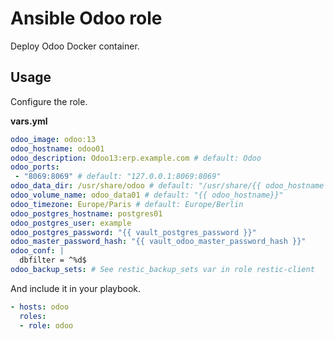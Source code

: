 # Ansible Odoo role

Deploy Odoo Docker container.

## Usage

Configure the role.

**vars.yml**

```yml
odoo_image: odoo:13
odoo_hostname: odoo01
odoo_description: Odoo13:erp.example.com # default: Odoo
odoo_ports:
 - "8069:8069" # default: "127.0.0.1:8069:8069"
odoo_data_dir: /usr/share/odoo # default: "/usr/share/{{ odoo_hostname }}"
odoo_volume_name: odoo_data01 # default: "{{ odoo_hostname}}"
odoo_timezone: Europe/Paris # default: Europe/Berlin
odoo_postgres_hostname: postgres01
odoo_postgres_user: example
odoo_postgres_password: "{{ vault_postgres_password }}"
odoo_master_password_hash: "{{ vault_odoo_master_password_hash }}"
odoo_conf: |
  dbfilter = ^%d$
odoo_backup_sets: # See restic_backup_sets var in role restic-client
```

And include it in your playbook.

```yml
- hosts: odoo
  roles:
  - role: odoo
```
